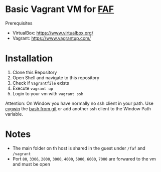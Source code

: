 # Basic Vagrant VM for [FAF](https://github.com/FAForever)

Prerequisites
* VirtualBox: https://www.virtualbox.org/ 
* Vagrant: https://www.vagrantup.com/

# Installation

1. Clone this Repository
2. Open Shell and navigate to this repository
3. Check if `Vagrantfile` exists
4. Execute `vagrant up`
5. Login to your vm with `vagrant ssh`

Attention: On Window you have normally no ssh client in your path. Use [cygwin](https://www.cygwin.com/) 
the [bash from git](https://git-scm.com/downloads) or add another ssh client to the Window Path variable.

# Notes

* The main folder on th host is shared in the guest under `/faf` and `/vagrant`
* Port `80`, `3306`, `2000`, `3000`, `4000`, `5000`, `6000`, `7000` are forwared to the vm and must be open
